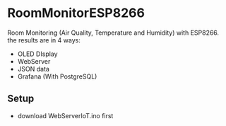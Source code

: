 # RoomMonitorESP8266
Room Monitoring (Air Quality, Temperature and Humidity) with ESP8266. the results are in 4 ways:
- OLED DIsplay
- WebServer
- JSON data
- Grafana (With PostgreSQL)

## Setup
- download WebServerIoT.ino first
